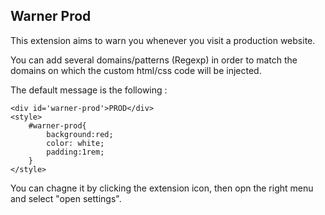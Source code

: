 ## Warner Prod

This extension aims to warn you whenever you visit a production website.

You can add several domains/patterns (Regexp) in order to match the domains on which the custom html/css code will be injected.

The default message is the following :
```
<div id='warner-prod'>PROD</div>
<style>
    #warner-prod{
        background:red;
        color: white;
        padding:1rem;
    }
</style>
```

You can chagne it by clicking the extension icon, then opn the right menu and select "open settings".


